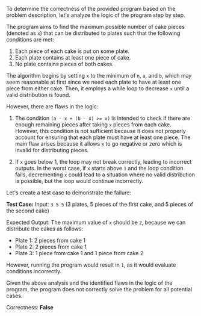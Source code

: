 To determine the correctness of the provided program based on the problem description, let's analyze the logic of the program step by step.

The program aims to find the maximum possible number of cake pieces (denoted as `x`) that can be distributed to plates such that the following conditions are met:

1. Each piece of each cake is put on some plate.
2. Each plate contains at least one piece of cake.
3. No plate contains pieces of both cakes.

The algorithm begins by setting `x` to the minimum of `n`, `a`, and `b`, which may seem reasonable at first since we need each plate to have at least one piece from either cake. Then, it employs a while loop to decrease `x` until a valid distribution is found. 

However, there are flaws in the logic:

1. The condition `(a - x + (b - x) >= x)` is intended to check if there are enough remaining pieces after taking `x` pieces from each cake. However, this condition is not sufficient because it does not properly account for ensuring that each plate must have at least one piece. The main flaw arises because it allows `x` to go negative or zero which is invalid for distributing pieces.

2. If `x` goes below 1, the loop may not break correctly, leading to incorrect outputs. In the worst case, if `x` starts above `1` and the loop condition fails, decrementing `x` could lead to a situation where no valid distribution is possible, but the loop would continue incorrectly.

Let's create a test case to demonstrate the failure:

**Test Case:**
Input: `3 5 5` (3 plates, 5 pieces of the first cake, and 5 pieces of the second cake)

Expected Output: The maximum value of `x` should be `2`, because we can distribute the cakes as follows:
- Plate 1: 2 pieces from cake 1
- Plate 2: 2 pieces from cake 1
- Plate 3: 1 piece from cake 1 and 1 piece from cake 2

However, running the program would result in `1`, as it would evaluate conditions incorrectly.

Given the above analysis and the identified flaws in the logic of the program, the program does not correctly solve the problem for all potential cases.

Correctness: **False**